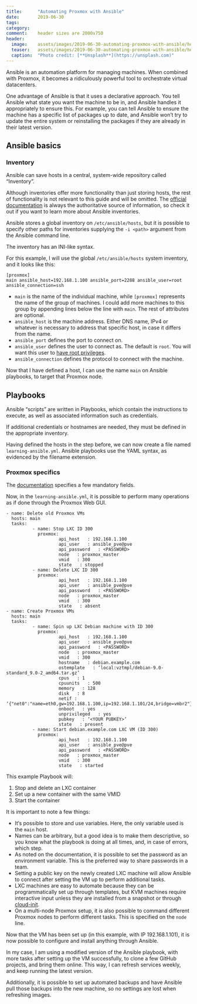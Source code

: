 ```yaml
---
title:      "Automating Proxmox with Ansible"
date:       2019-06-30
tags:
category:
comment:    header sizes are 2000x750
header:
  image:    assets/images/2019-06-30-automating-proxmox-with-ansible/header.jpg
  teaser:   assets/images/2019-06-30-automating-proxmox-with-ansible/header.jpg
  caption:  "Photo credit: [**Unsplash**](https://unsplash.com)"
---
```


Ansible is an automation platform for managing machines. When combined with Proxmox, it becomes a ridiculously powerful tool to orchestrate virtual datacenters.

One advantage of Ansible is that it uses a declarative approach. You tell Ansible what state you want the machine to be in, and Ansible handles it appropriately to ensure this. For example, you can tell Ansible to ensure the machine has a specific list of packages up to date, and Ansible won’t try to update the entire system or reinstalling the packages if they are already in their latest version.

## Ansible basics

### Inventory

Ansible can save hosts in a central, system-wide repository called “Inventory”.

Although inventories offer more functionality than just storing hosts, the rest of functionality is not relevant to this guide and will be omitted. The [official documentation](https://docs.ansible.com/ansible/latest/user_guide/intro_inventory.html) is always the authoritative source of information, so check it out if you want to learn more about Ansible inventories.

Ansible stores a global inventory on `/etc/ansible/hosts`, but it is possible to specify other paths for inventories supplying the `-i <path>` argument from the Ansible command line.

The inventory has an INI-like syntax.

For this example, I will use the global `/etc/ansible/hosts` system inventory, and it looks like this:

```
[proxmox]
main ansible_host=192.168.1.100 ansible_port=2288 ansible_user=root ansible_connection=ssh
```

- `main` is the name of the individual machine, while `[proxmox]` represents the name of the group of machines. I could add more machines to this group by appending lines below the line with `main`. The rest of attributes are optional.
- `ansible_host` is the machine address. Either DNS name, IPv4 or whatever is necessary to address that specific host, in case it differs from the name.
- `ansible_port` defines the port to connect on.
- `ansible_user` defines the user to connect as. The default is `root`. You will want this user to [have root privileges](https://docs.ansible.com/ansible/latest/user_guide/become.html).
- `ansible_connection` defines the protocol to connect with the machine.

Now that I have defined a host, I can use the name `main` on Ansible playbooks, to target that Proxmox node.

## Playbooks

Ansible “scripts” are written in Playbooks, which contain the instructions to execute, as well as associated information such as credentials.

If additional credentials or hostnames are needed, they must be defined in the appropriate inventory.

Having defined the hosts in the step before, we can now create a file named `learning-ansible.yml`. Ansible playbooks use the YAML syntax, as evidenced by the filename extension.

### Proxmox specifics

The [documentation](https://docs.ansible.com/ansible/latest/modules/proxmox_module.html) specifies a few mandatory fields.

Now, in the `learning-ansible.yml`, it is possible to perform many operations as if done through the Proxmox Web GUI.

```
- name: Delete old Proxmox VMs
  hosts: main
  tasks:
          - name: Stop LXC ID 300
            proxmox:
                    api_host   : 192.168.1.100
                    api_user   : ansible_pve@pve
                    api_password   : <PASSWORD>
                    node   : proxmox_master
                    vmid   : 300
                    state   : stopped
          - name: Delete LXC ID 300
            proxmox:
                    api_host   : 192.168.1.100
                    api_user   : ansible_pve@pve
                    api_password   : <PASSWORD>
                    node   : proxmox_master
                    vmid   : 300
                    state   : absent
- name: Create Proxmox VMs
  hosts: main
  tasks:
          - name: Spin up LXC Debian machine with ID 300
            proxmox:
                    api_host   : 192.168.1.100
                    api_user   : ansible_pve@pve
                    api_password   : <PASSWORD>
                    node   : proxmox_master
                    vmid   : 300
                    hostname   : debian.example.com
                    ostemplate   : ‘local:vztmpl/debian-9.0-standard_9.0-2_amd64.tar.gz’
                    cpus   : 1
                    cpuunits   : 500
                    memory   : 128
                    disk   : 8
                    netif : ‘{"net0":"name=eth0,gw=192.168.1.100,ip=192.168.1.101/24,bridge=vmbr2"}’
                    onboot   : yes
                    unprivileged   : yes
                    pubkey   : ‘<YOUR PUBKEY>‘
                    state   : present
          - name: Start debian.example.com LXC VM (ID 300)
            proxmox:
                    api_host   : 192.168.1.100
                    api_user   : ansible_pve@pve
                    api_password   : <PASSWORD>
                    node   : proxmox_master
                    vmid   : 300
                    state   : started
```

This example Playbook will:

1. Stop and delete an LXC container
2. Set up a new container with the same VMID
3. Start the container

It is important to note a few things:

- It‘s possible to store and use variables. Here, the only variable used is the `main` host.
- Names can be arbitrary, but a good idea is to make them descriptive, so you know what the playbook is doing at all times, and, in case of errors, which step.
- As noted on the documentation, it is possible to set the password as an environment variable. This is the preferred way to share passwords in a team.
- Setting a public key on the newly created LXC machine will allow Ansible to connect after setting the VM up to perform additional tasks.
- LXC machines are easy to automate because they can be programmatically set up through templates, but KVM machines require interactive input unless they are installed from a snapshot or through [cloud-init](https://pve.proxmox.com/wiki/Cloud-Init_Support).
- On a multi-node Proxmox setup, it is also possible to command different Proxmox nodes to perform different tasks. This is specified on the `node` line.

Now that the VM has been set up (in this example, with IP 192.168.1.101), it is now possible to configure and install anything through Ansible.

In my case, I am using a modified version of the Ansible playbook, with more tasks after setting up the VM successfully, to clone a few GitHub projects, and bring them online. This way, I can refresh services weekly, and keep running the latest version.

Additionally, it is possible to set up automated backups and have Ansible pull those backups into the new machine, so no settings are lost when refreshing images.
